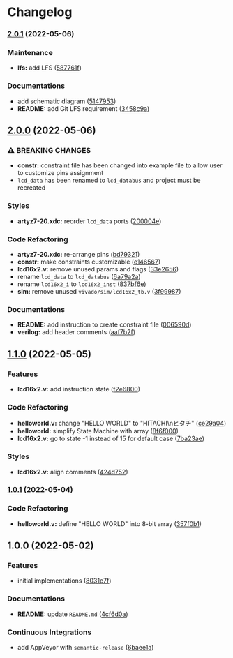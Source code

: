 # Changelog

### [2.0.1](https://github.com/extra2000/vivado-lcd16x2-helloworld/compare/v2.0.0...v2.0.1) (2022-05-06)


### Maintenance

* **lfs:** add LFS ([587761f](https://github.com/extra2000/vivado-lcd16x2-helloworld/commit/587761fd9dcfd319af9e3fd1de873290556ae07d))


### Documentations

* add schematic diagram ([5147953](https://github.com/extra2000/vivado-lcd16x2-helloworld/commit/5147953da9bda380b8125a074da4c88a92356d37))
* **README:** add Git LFS requirement ([3458c9a](https://github.com/extra2000/vivado-lcd16x2-helloworld/commit/3458c9a02b7eabc569f57b8346ebf86d8236bad2))

## [2.0.0](https://github.com/extra2000/vivado-lcd16x2-helloworld/compare/v1.1.0...v2.0.0) (2022-05-06)


### ⚠ BREAKING CHANGES

* **constr:** constraint file has been changed into example file to allow user to customize pins assignment
* `lcd_data` has been renamed to `lcd_databus` and project must be recreated

### Styles

* **artyz7-20.xdc:** reorder `lcd_data` ports ([200004e](https://github.com/extra2000/vivado-lcd16x2-helloworld/commit/200004e97e9b5a50f48573246a52993fc078068f))


### Code Refactoring

* **artyz7-20.xdc:** re-arrange pins ([bd79321](https://github.com/extra2000/vivado-lcd16x2-helloworld/commit/bd793217c93125ffcd3a6b52067a2c8bfbfa30c1))
* **constr:** make constraints customizable ([e146567](https://github.com/extra2000/vivado-lcd16x2-helloworld/commit/e146567dafa77a69af8bb48ac081e81e58b8b475))
* **lcd16x2.v:** remove unused params and flags ([33e2656](https://github.com/extra2000/vivado-lcd16x2-helloworld/commit/33e2656298c0ed32f57c55ab16ab7dc8000e9d1f))
* rename `lcd_data` to `lcd_databus` ([6a79a2a](https://github.com/extra2000/vivado-lcd16x2-helloworld/commit/6a79a2a2a71a539596d67be5102ec7110493245f))
* rename `lcd16x2_i` to `lcd16x2_inst` ([837bf6e](https://github.com/extra2000/vivado-lcd16x2-helloworld/commit/837bf6ebf2d26ef6acdf5f8b15260bf070df56d7))
* **sim:** remove unused `vivado/sim/lcd16x2_tb.v` ([3f99987](https://github.com/extra2000/vivado-lcd16x2-helloworld/commit/3f9998721c7887dcc7dce6124774cf138b01b162))


### Documentations

* **README:** add instruction to create constraint file ([006590d](https://github.com/extra2000/vivado-lcd16x2-helloworld/commit/006590dc835f3a9f022387228a7320c706676343))
* **verilog:** add header comments ([aaf7b2f](https://github.com/extra2000/vivado-lcd16x2-helloworld/commit/aaf7b2f7143d041802b522cbb5bc37ba0768e25f))

## [1.1.0](https://github.com/extra2000/vivado-lcd16x2-helloworld/compare/v1.0.1...v1.1.0) (2022-05-05)


### Features

* **lcd16x2.v:** add instruction state ([f2e6800](https://github.com/extra2000/vivado-lcd16x2-helloworld/commit/f2e68001a29e026985e00004a8e1d53f97404e1a))


### Code Refactoring

* **helloworld.v:** change "HELLO WORLD" to "HITACHI\nヒタチ" ([ce29a04](https://github.com/extra2000/vivado-lcd16x2-helloworld/commit/ce29a04f9e01c897d06992a8f2b3afb7f052238d))
* **helloworld:** simplify State Machine with array ([8f6f000](https://github.com/extra2000/vivado-lcd16x2-helloworld/commit/8f6f00051ff7ce142aa4cc74980912d741b42676))
* **lcd16x2.v:** go to state -1 instead of 15 for default case ([7ba23ae](https://github.com/extra2000/vivado-lcd16x2-helloworld/commit/7ba23ae684e1357082e776b98d25af8de4c238d0))


### Styles

* **lcd16x2.v:** align comments ([424d752](https://github.com/extra2000/vivado-lcd16x2-helloworld/commit/424d752b11b5de6eee0c2fceec12b9c51407bd88))

### [1.0.1](https://github.com/extra2000/vivado-lcd16x2-helloworld/compare/v1.0.0...v1.0.1) (2022-05-04)


### Code Refactoring

* **helloworld.v:** define "HELLO WORLD" into 8-bit array ([357f0b1](https://github.com/extra2000/vivado-lcd16x2-helloworld/commit/357f0b19c64e749434f8db1dd8c8737898411180))

## 1.0.0 (2022-05-02)


### Features

* initial implementations ([8031e7f](https://github.com/extra2000/vivado-lcd16x2-helloworld/commit/8031e7f839bbbc5abed58611afe740c89feeca55))


### Documentations

* **README:** update `README.md` ([4cf6d0a](https://github.com/extra2000/vivado-lcd16x2-helloworld/commit/4cf6d0aeb8aa9393b3b22038f6723414443edac0))


### Continuous Integrations

* add AppVeyor with `semantic-release` ([6baee1a](https://github.com/extra2000/vivado-lcd16x2-helloworld/commit/6baee1af3cfa0183fa9ed19c1629347e6e3406b5))
